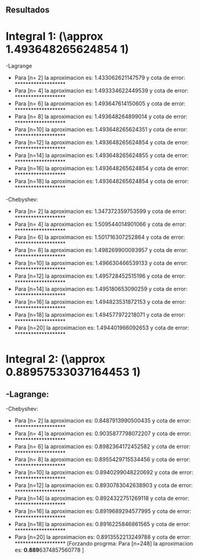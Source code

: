 ## Resultados 

# Integral 1: (\approx               1.493648265624854   1)
  -Lagrange
   - Para [n= 2] la aproximacion es: 1.433062621147579 y cota de error: ******************* 
   - Para [n= 4] la aproximacion es: 1.493334622449539 y cota de error: ******************* 
   - Para [n= 6] la aproximacion es: 1.493647614150605 y cota de error: ******************* 
   - Para [n= 8] la aproximacion es: 1.493648264899014 y cota de error: ******************* 
   - Para [n=10] la aproximacion es: 1.493648265624351 y cota de error: ******************* 
   - Para [n=12] la aproximacion es: 1.493648265624854 y cota de error: ******************* 
   - Para [n=14] la aproximacion es: 1.493648265624855 y cota de error: ******************* 
   - Para [n=16] la aproximacion es: 1.493648265624854 y cota de error: ******************* 
   - Para [n=18] la aproximacion es: 1.493648265624854 y cota de error: *******************
   
  -Chebyshev:
   - Para [n= 2] la aproximacion es: 1.347372359753599 y cota de error: ******************* 
   - Para [n= 4] la aproximacion es: 1.509544014901066 y cota de error: ******************* 
   - Para [n= 6] la aproximacion es: 1.501716307252864 y cota de error: ******************* 
   - Para [n= 8] la aproximacion es: 1.498269900093957 y cota de error: ******************* 
   - Para [n=10] la aproximacion es: 1.496630466539133 y cota de error: *******************
   - Para [n=12] la aproximacion es: 1.495728452515196 y cota de error: ******************* 
   - Para [n=14] la aproximacion es: 1.495180653090259 y cota de error: ******************* 
   - Para [n=16] la aproximacion es: 1.494823531872153 y cota de error: ******************* 
   - Para [n=18] la aproximacion es: 1.494577972218071 y cota de error: ******************* 
   - Para [n=20] la aproximacion es: 1.494401966092653 y cota de error: ******************* 




# Integral 2: (\approx               0.88957533037164453   1)
  -Lagrange: 
   - 
  -Chebyshev:
   - Para [n= 2] la aproximacion es: 0.8487913990500435 y cota de error: ******************* 
   - Para [n= 4] la aproximacion es: 0.9035877798072207 y cota de error: ******************* 
   - Para [n= 6] la aproximacion es: 0.8982364172452582 y cota de error: ******************* 
   - Para [n= 8] la aproximacion es: 0.8955429715534456 y cota de error: ******************* 
   - Para [n=10] la aproximacion es: 0.8940299048220692 y cota de error: ******************* 
   - Para [n=12] la aproximacion es: 0.8930783042638903 y cota de error: ******************* 
   - Para [n=14] la aproximacion es: 0.8924322751269118 y cota de error: ******************* 
   - Para [n=16] la aproximacion es: 0.8919689294577995 y cota de error: ******************* 
   - Para [n=18] la aproximacion es: 0.8916225846861565 y cota de error: ******************* 
   - Para [n=20] la aproximacion es: 0.8913552213249788 y cota de error: ******************* 
                [Forzando progrma: Para [n=248] la aproximacion es: **0.889**6374857560778 ]



